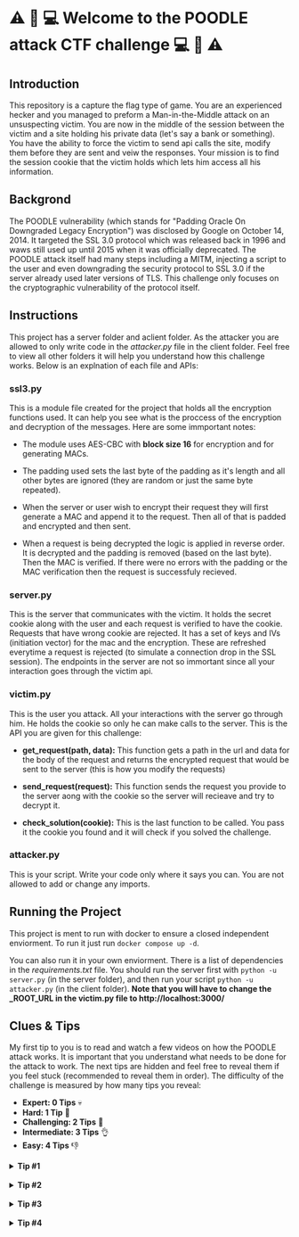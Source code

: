 # :warning: :poodle: :computer: Welcome to the POODLE attack CTF challenge :computer: :poodle: :warning:

## Introduction

This repository is a capture the flag type of game. You are an experienced hecker and you managed to preform a Man-in-the-Middle attack on an unsuspecting victim. You are now in the middle of the session between the victim and a site holding his private data (let's say a bank or something). You have the ability to force the victim to send api calls the site, modify them before they are sent and veiw the responses. Your mission is to find the session cookie that the victim holds which lets him access all his information.

## Backgrond

The POODLE vulnerability (which stands for "Padding Oracle On Downgraded Legacy Encryption") was disclosed by Google on October 14, 2014. It targeted the SSL 3.0 protocol which was released back in 1996 and waws still used up until 2015 when it was officially deprecated. The POODLE attack itself had many steps including a MITM, injecting a script to the user and even downgrading the security protocol to SSL 3.0 if the server already used later versions of TLS. This challenge only focuses on the cryptographic vulnerability of the protocol itself.

## Instructions

This project has a server folder and aclient folder. As the attacker you are allowed to only write code in the *attacker.py* file in the client folder. Feel free to view all other folders it will help you understand how this challenge works. Below is an explnation of each file and APIs:

### ssl3.py

This is a module file created for the project that holds all the encryption functions used. It can help you see what is the proccess of the encryption and decryption of the messages. Here are some immportant notes: 
- The module uses AES-CBC with **block size 16** for encryption and for generating MACs. 

- The padding used sets the last byte of the padding as it's length and all other bytes are ignored (they are random or just the same byte repeated).

- When the server or user wish to encrypt their request they will first generate a MAC and append it to the request. Then all of that is padded and encrypted and then sent.

- When a request is being decrypted the logic is applied in reverse order. It is decrypted and the padding is removed (based on the last byte). Then the MAC is verified. If there were no errors with the padding or the MAC verification then the request is successfuly recieved.

### server.py

This is the server that communicates with the victim. It holds the secret cookie along with the user and each request is verified to have the cookie. Requests that have wrong cookie are rejected. It has a set of keys and IVs (initiation vector) for the mac and the encryption. These are refreshed everytime a request is rejected (to simulate a connection drop in the SSL session). The endpoints in the server are not so immortant since all your interaction goes through the victim api.

### victim.py

This is the user you attack. All your interactions with the server go through him. He holds the cookie so only he can make calls to the server. This is the API you are given for this challenge:

- **get_request(path, data):** This function gets a path in the url and data for the body of the request and returns the encrypted request that would be sent to the server (this is how you modify the requests)

- **send_request(request):** This function sends the request you provide to the server aong with the cookie so the server will recieave and try to decrypt it.

- **check_solution(cookie):** This is the last function to be called. You pass it the cookie you found and it will check if you solved the challenge.

### attacker.py

This is your script. Write your code only where it says you can. You are not allowed to add or change any imports.


## Running the Project

This project is ment to run with docker to ensure a closed independent enviorment. To run it just run `docker compose up -d`.

You can also run it in your own enviorment. There is a list of dependencies in the *requirements.txt* file. You should run the server first with `python -u server.py` (in the server folder), and then run your script `python -u attacker.py` (in the client folder). **Note that you will have to change the _ROOT_URL in the victim.py file to http://localhost:3000/**

## Clues & Tips

My first tip to you is to read and watch a few videos on how the POODLE attack works. It is important that you understand what needs to be done for the attack to work. The next tips are hidden and feel free to reveal them if you feel stuck (recommended to reveal them in order).
The difficulty of the challenge is measured by how many tips you reveal:

- **Expert: 0 Tips** :skull:
- **Hard: 1 Tip** :crown:
- **Challenging: 2 Tips** :muscle: 
- **Intermediate: 3 Tips** :ok_hand:
- **Easy: 4 Tips** :-1:

<details style='font-weight: bold'> 
  <summary>Tip #1</summary>
   Find a way to use the fact that the last byte of the padding is not random. You can even control it.   
</details><br>

<details style='font-weight: bold'> 
  <summary>Tip #2</summary>
   You need to create a situation where you have a full block of padding when your request is sent. 
</details><br>

<details style='font-weight: bold'> 
  <summary>Tip #3</summary>
   You can see when does the server accept or refuse the request the victim sends. This can help you understand if your modified request fits the encryption protocol used. 
</details><br>

<details style='font-weight: bold'> 
  <summary>Tip #4</summary>
   Placing a block of the request as the last block of padding before the request is sent can give you specific information about the last byte of the block if the server accepts.
</details><br>

